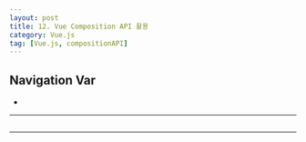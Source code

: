 ```yaml
---
layout: post
title: 12. Vue Composition API 활용
category: Vue.js
tag: [Vue.js, compositionAPI]
---
```


## Navigation Var

- **[]()**

---

##

---
